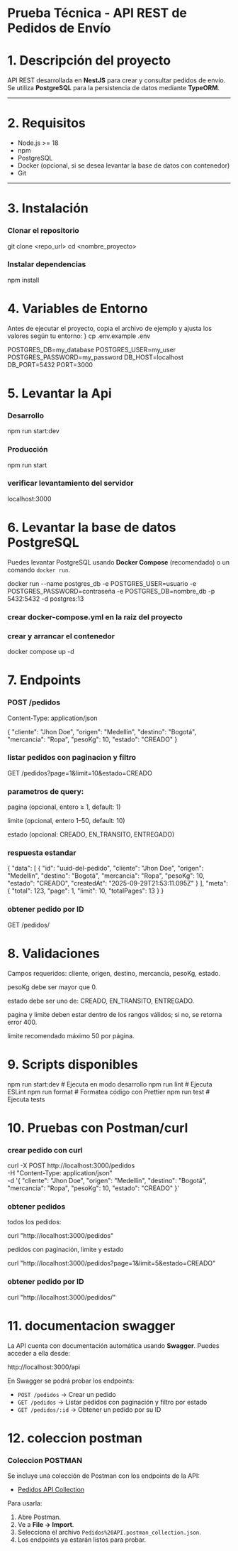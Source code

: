 # Prueba Técnica - API REST de Pedidos de Envío

# 1. Descripción del proyecto
API REST desarrollada en **NestJS** para crear y consultar pedidos de envío.  
Se utiliza **PostgreSQL** para la persistencia de datos mediante **TypeORM**.

---

# 2. Requisitos
- Node.js >= 18
- npm 
- PostgreSQL
- Docker (opcional, si se desea levantar la base de datos con contenedor)
- Git

---

# 3. Instalación

### Clonar el repositorio
  git clone <repo_url>
  cd <nombre_proyecto>

### Instalar dependencias
npm install

# 4. Variables de Entorno


Antes de ejecutar el proyecto, copia el archivo de ejemplo y ajusta los valores según tu entorno:
}
  cp .env.example .env

POSTGRES_DB=my_database
POSTGRES_USER=my_user
POSTGRES_PASSWORD=my_password
DB_HOST=localhost
DB_PORT=5432
PORT=3000



# 5. Levantar la Api

### Desarrollo
npm run start:dev

### Producción

npm run start

### verificar levantamiento del servidor 
localhost:3000

# 6. Levantar la base de datos PostgreSQL

Puedes levantar PostgreSQL usando **Docker Compose** (recomendado) o un comando `docker run`.

docker run --name postgres_db -e POSTGRES_USER=usuario -e POSTGRES_PASSWORD=contraseña -e POSTGRES_DB=nombre_db -p 5432:5432 -d postgres:13

### crear docker-compose.yml en la raiz del proyecto


### crear y arrancar el contenedor
  docker compose up -d


# 7. Endpoints

### POST /pedidos
Content-Type: application/json

{
  "cliente": "Jhon Doe",
  "origen": "Medellín",
  "destino": "Bogotá",
  "mercancia": "Ropa",
  "pesoKg": 10,
  "estado": "CREADO"
}
 ### listar pedidos con paginacion y filtro

 GET /pedidos?page=1&limit=10&estado=CREADO
 
 ### parametros de query:

 pagina (opcional, entero ≥ 1, default: 1)

limite (opcional, entero 1–50, default: 10)

estado (opcional: CREADO, EN_TRANSITO, ENTREGADO)

### respuesta estandar 
{
  "data": [
    {
      "id": "uuid-del-pedido",
      "cliente": "Jhon Doe",
      "origen": "Medellín",
      "destino": "Bogotá",
      "mercancia": "Ropa",
      "pesoKg": 10,
      "estado": "CREADO",
      "createdAt": "2025-09-29T21:53:11.095Z"
    }
  ],
  "meta": {
    "total": 123,
    "page": 1,
    "limit": 10,
    "totalPages": 13
  }
}

### obtener pedido por ID

GET /pedidos/<id>

# 8. Validaciones

Campos requeridos: cliente, origen, destino, mercancia, pesoKg, estado.

pesoKg debe ser mayor que 0.

estado debe ser uno de: CREADO, EN_TRANSITO, ENTREGADO.

pagina y limite deben estar dentro de los rangos válidos; si no, se retorna error 400.

limite recomendado máximo 50 por página.

# 9. Scripts disponibles

npm run start:dev    # Ejecuta en modo desarrollo 
npm run lint         # Ejecuta ESLint
npm run format       # Formatea código con Prettier
npm run test         # Ejecuta tests

# 10. Pruebas con Postman/curl

### crear pedido con curl

curl -X POST http://localhost:3000/pedidos \
-H "Content-Type: application/json" \
-d '{
  "cliente": "Jhon Doe",
  "origen": "Medellín",
  "destino": "Bogotá",
  "mercancia": "Ropa",
  "pesoKg": 10,
  "estado": "CREADO"
}'

### obtener pedidos
todos los pedidos:

curl "http://localhost:3000/pedidos"

pedidos con paginación, limite y estado

curl "http://localhost:3000/pedidos?page=1&limit=5&estado=CREADO"

### obtener pedido por ID

curl "http://localhost:3000/pedidos/<id>"


# 11. documentacion swagger


La API cuenta con documentación automática usando **Swagger**. Puedes acceder a ella desde:

http://localhost:3000/api

En Swagger se podrá probar los endpoints:

- `POST /pedidos` → Crear un pedido
- `GET /pedidos` → Listar pedidos con paginación y filtro por estado
- `GET /pedidos/:id` → Obtener un pedido por su ID

# 12. coleccion postman

### Coleccion POSTMAN

Se incluye una colección de Postman con los endpoints de la API:

- [Pedidos API Collection](postman/Pedidos%20API.postman_collection.json)

Para usarla:

1. Abre Postman.
2. Ve a **File → Import**.
3. Selecciona el archivo `Pedidos%20API.postman_collection.json`.
4. Los endpoints ya estarán listos para probar.
